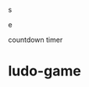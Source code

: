 

s





















e






























countdown timer






















# ludo-game

















